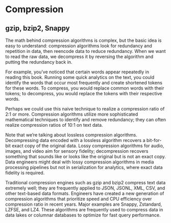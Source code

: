 # Compression

## gzip, bzip2, Snappy

The math behind compression algorithms is complex, but the basic idea is easy to understand: compression algorithms look for redundancy and repetition in data, then reencode data to reduce redundancy. When we want to read the raw data, we decompress it by reversing the algorithm and putting the redundancy back in.

For example, you’ve noticed that certain words appear repeatedly in reading this book. Running some quick analytics on the text, you could identify the words that occur most frequently and create shortened tokens for these words. To compress, you would replace common words with their tokens; to decompress, you would replace the tokens with their respective words.

Perhaps we could use this naive technique to realize a compression ratio of 2:1 or more. Compression algorithms utilize more sophisticated mathematical techniques to identify and remove redundancy; they can often realize compression ratios of 10:1 on text data.

Note that we’re talking about lossless compression algorithms. Decompressing data encoded with a lossless algorithm recovers a bit-for-bit exact copy of the original data. Lossy compression algorithms for audio, images, and video aim for sensory fidelity; decompression recovers something that sounds like or looks like the original but is not an exact copy. Data engineers might deal with lossy compression algorithms in media processing pipelines but not in serialization for analytics, where exact data fidelity is required.

Traditional compression engines such as gzip and bzip2 compress text data extremely well; they are frequently applied to JSON, JSONL, XML, CSV, and other text-based data formats. Engineers have created a new generation of compression algorithms that prioritize speed and CPU efficiency over compression ratio in recent years. Major examples are Snappy, Zstandard, LZFSE, and LZ4. These algorithms are frequently used to compress data in data lakes or columnar databases to optimize for fast query performance.
